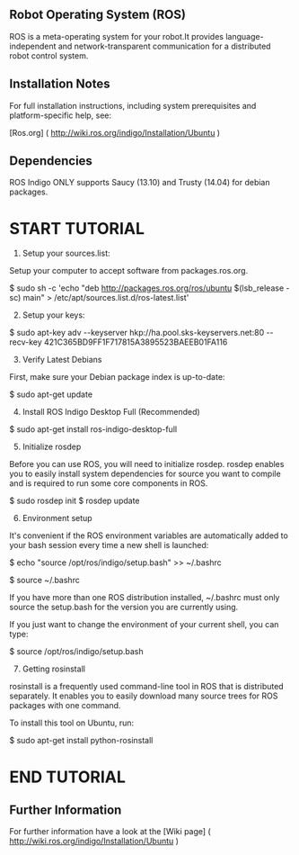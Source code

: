 ## Robot Operating System (ROS)

ROS is a meta-operating system for your robot.It provides language-independent and network-transparent communication for a distributed robot control system.

## Installation Notes

For full installation instructions, including system prerequisites and platform-specific help, see:

[Ros.org] ( http://wiki.ros.org/indigo/Installation/Ubuntu )
## Dependencies

ROS Indigo ONLY supports Saucy (13.10) and Trusty (14.04) for debian packages.

# START TUTORIAL

1. Setup your sources.list:

Setup your computer to accept software from packages.ros.org.

$ sudo sh -c 'echo "deb http://packages.ros.org/ros/ubuntu $(lsb_release -sc) main" > /etc/apt/sources.list.d/ros-latest.list'

2. Setup your keys:

$ sudo apt-key adv --keyserver hkp://ha.pool.sks-keyservers.net:80 --recv-key 421C365BD9FF1F717815A3895523BAEEB01FA116

3. Verify Latest Debians

First, make sure your Debian package index is up-to-date:

$ sudo apt-get update

4. Install ROS Indigo Desktop Full (Recommended)

$ sudo apt-get install ros-indigo-desktop-full

5. Initialize rosdep

Before you can use ROS, you will need to initialize rosdep. rosdep enables you to easily install system dependencies for source you want to compile and is required to run some core components in ROS.

$ sudo rosdep init
$ rosdep update

6. Environment setup

It's convenient if the ROS environment variables are automatically added to your bash session every time a new shell is launched:

$ echo "source /opt/ros/indigo/setup.bash" >> ~/.bashrc

$ source ~/.bashrc

If you have more than one ROS distribution installed, ~/.bashrc must only source the setup.bash for the version you are currently using.

If you just want to change the environment of your current shell, you can type:

$ source /opt/ros/indigo/setup.bash

7. Getting rosinstall

rosinstall is a frequently used command-line tool in ROS that is distributed separately. It enables you to easily download many source trees for ROS packages with one command.

To install this tool on Ubuntu, run:

$ sudo apt-get install python-rosinstall

# END TUTORIAL

## Further Information

For further information have a look at the [Wiki page] ( http://wiki.ros.org/indigo/Installation/Ubuntu )
